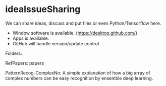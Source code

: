 # ideaIssueSharing
We can share ideas, discuss and put files or even Python/Tensorflow here.
- Window software is available. (https://desktop.github.com/)
- Apps is available.
- GitHub will handle version/update control.

Folders:

RefPapers: papers

PatternRecog-ComplexNo: A simple explanation of how a big array of complex numbers can be easy recognition by ensemble deep learning.
 
